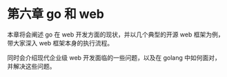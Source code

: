 # 第六章 go 和 web

本章将会阐述 go 在 web 开发方面的现状，并以几个典型的开源 web 框架为例，带大家深入 web 框架本身的执行流程。

同时会介绍现代企业级 web 开发面临的一些问题，以及在 golang 中如何面对，并解决这些问题。

